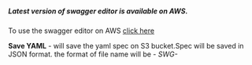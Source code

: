 ##### Latest version of swagger editor is available on AWS.
To use the swagger editor on AWS [click here](http://ec2-54-77-27-13.eu-west-1.compute.amazonaws.com/#/)

**Save YAML** - will save the yaml spec on S3 bucket.Spec will be saved in JSON format.
the format of file name will be - *SWG-<title of you swagger spec>.json*.

**Open Spec** - will provide option to retrieve the yaml spec from S3 bucket. The file will load in yaml format.